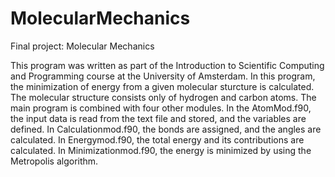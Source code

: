 # MolecularMechanics
Final project: Molecular Mechanics

This program was written as part of the Introduction to Scientific Computing and Programming course at the University of Amsterdam.
In this program, the minimization of energy from a given molecular sturcture is calculated. The molecular structure consists only of hydrogen and carbon atoms. The main program is combined with four other modules. In the AtomMod.f90, the input data is read from the text file and stored, and the variables are defined. In Calculationmod.f90, the bonds are assigned, and the angles are calculated. In Energymod.f90, the total energy and its contributions are calculated. In Minimizationmod.f90, the energy is minimized by using the Metropolis algorithm. 
